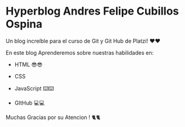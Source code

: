 # Hyperblog Andres Felipe Cubillos Ospina

Un blog increíble para el curso de Git y Git Hub de Platzi! ♥️♥️

En este blog Aprenderemos sobre nuestras habilidades en:

* HTML 😎😎

* CSS 

* JavaScript ⌨️⌨️

* GItHub 💻💻 

Muchas Gracias por su Atencion ! 🐈🐈

